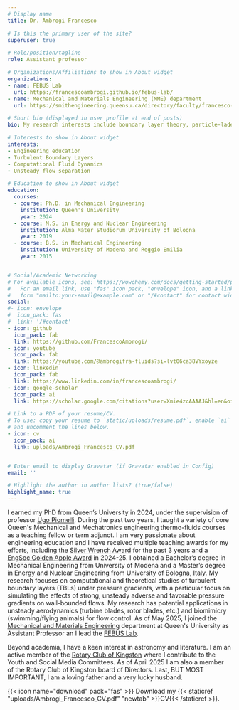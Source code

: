 ```yaml
---
# Display name
title: Dr. Ambrogi Francesco

# Is this the primary user of the site?
superuser: true

# Role/position/tagline
role: Assistant professor

# Organizations/Affiliations to show in About widget
organizations:
- name: FEBUS Lab
  url: https://francescoambrogi.github.io/febus-lab/
- name: Mechanical and Materials Engineering (MME) department
  url: https://smithengineering.queensu.ca/directory/faculty/francesco-ambrogi.html

# Short bio (displayed in user profile at end of posts)
bio: My research interests include boundary layer theory, particle-laden flows, computational fluid dynamics, direct numerical and large eddy simulations of turbulent flows.

# Interests to show in About widget
interests:
- Engineering education
- Turbulent Boundary Layers
- Computational Fluid Dynamics
- Unsteady flow separation

# Education to show in About widget
education:
  courses:
  - course: Ph.D. in Mechanical Engineering
    institution: Queen's University
    year: 2024
  - course: M.S. in Energy and Nuclear Engineering
    institution: Alma Mater Studiorum University of Bologna
    year: 2019
  - course: B.S. in Mechanical Engineering
    institution: University of Modena and Reggio Emilia
    year: 2015


# Social/Academic Networking
# For available icons, see: https://wowchemy.com/docs/getting-started/page-builder/#icons
#   For an email link, use "fas" icon pack, "envelope" icon, and a link in the
#   form "mailto:your-email@example.com" or "/#contact" for contact widget.
social:
#- icon: envelope
#  icon_pack: fas
#  link: '/#contact'
- icon: github
  icon_pack: fab
  link: https://github.com/FrancescoAmbrogi/
- icon: youtube
  icon_pack: fab
  link: https://youtube.com/@ambrogifra-fluids?si=lvt06ca38VYxoyze
- icon: linkedin
  icon_pack: fab
  link: https://www.linkedin.com/in/francescoambrogi/
- icon: google-scholar
  icon_pack: ai
  link: https://scholar.google.com/citations?user=Xmie4zcAAAAJ&hl=en&oi=ao

# Link to a PDF of your resume/CV.
# To use: copy your resume to `static/uploads/resume.pdf`, enable `ai` icons in `params.toml`,
# and uncomment the lines below.
- icon: cv
  icon_pack: ai
  link: uploads/Ambrogi_Francesco_CV.pdf


# Enter email to display Gravatar (if Gravatar enabled in Config)
email: ''

# Highlight the author in author lists? (true/false)
highlight_name: true
---
```


I earned my PhD from Queen’s University in 2024, under the supervision of professor [Ugo Piomelli](https://smithengineering.queensu.ca/directory/faculty/ugo-piomelli). During the past two years, I taught a variety of core Queen's Mechanical and Mechatronics engineering thermo-fluids courses as a teaching fellow or term adjunct. I am very passionate about engineering education and I have received multiple teaching awards for my efforts, including the [Silver Wrench Award](https://www.queensu.ca/ctl/awards/internal-awards/faculty-engineering-and-applied-science/mechanical-engineering-club#Silver-Wrench) for the past 3 years and a [EngSoc Golden Apple Award](https://www.queensu.ca/ctl/awards/internal-awards/faculty-engineering-and-applied-science/queens-engineering-society#Golden-Apple-Award) in 2024-25. I obtained a Bachelor’s degree in Mechanical Engineering from University of Modena and a Master’s degree in Energy and Nuclear Engineering from University of Bologna, Italy. My research focuses on computational and theoretical studies of turbulent boundary layers (TBLs) under pressure gradients, with a particular focus on simulating the effects of strong, unsteady adverse and favorable pressure gradients on wall-bounded flows. My research has potential applications in unsteady aerodynamics (turbine blades, rotor blades, etc.) and biomimicry (swimming/flying animals) for flow control. As of May 2025, I joined the [Mechanical and Materials Engineering](https://smithengineering.queensu.ca/mme/index.html) department at Queen's University as Assistant Professor an I lead the [FEBUS Lab](https://francescoambrogi.github.io/febus-lab/).

Beyond academia, I have a keen interest in astronomy and literature. I am an active  member of the [Rotary Club of Kingston](https://www.kingstonrotary.ca/) where I contribute to the Youth and Social Media Committees. As of April 2025 I am also a member of the Rotary Club of Kingston board of Directors. Last, BUT MOST IMPORTANT, I am a loving father and a very lucky husband.

{{< icon name="download" pack="fas" >}} Download my {{< staticref "uploads/Ambrogi_Francesco_CV.pdf" "newtab" >}}CV{{< /staticref >}}.
